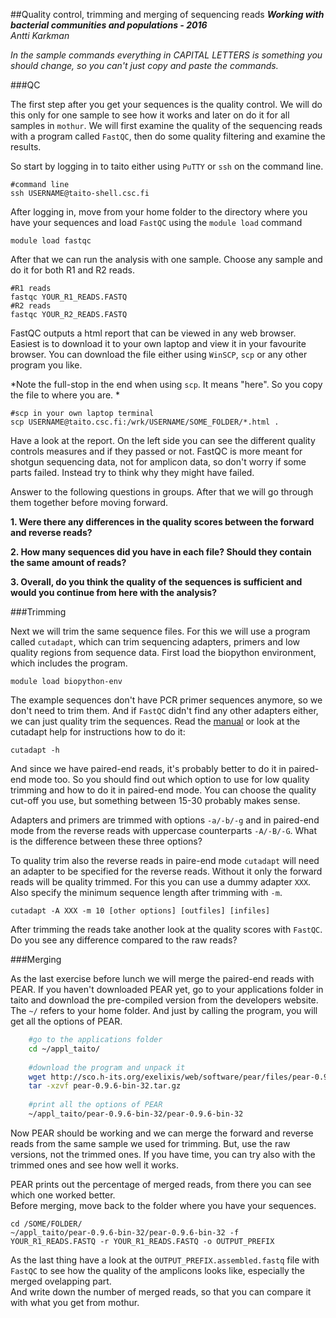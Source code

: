 ##Quality control, trimming and merging of sequencing reads
_**Working with bacterial communities and populations - 2016**_  
_Antti Karkman_


_In the sample commands everything in CAPITAL LETTERS is something you should change, so you can't just copy and paste the commands._

###QC

The first step after you get your sequences is the quality control. We will do this only for one sample to see how it works and later on do it for all samples in `mothur`.
We will first examine the quality of the sequencing reads with a program called `FastQC`, then do some quality filtering and examine the results.

So start by logging in to taito either using `PuTTY` or `ssh` on the command line.

	#command line
	ssh USERNAME@taito-shell.csc.fi

After logging in, move from your home folder to the directory where you have your sequences and load `FastQC` using the `module load` command

    module load fastqc

After that we can run the analysis with one sample. Choose any sample and do it for both R1 and R2 reads.

	#R1 reads
	fastqc YOUR_R1_READS.FASTQ 
	#R2 reads
	fastqc YOUR_R2_READS.FASTQ

FastQC outputs a html report that can be viewed in any web browser. Easiest is to download it to your own laptop and view it in your favourite browser.
You can download the file either using `WinSCP`, `scp` or any other program you like.

*Note the full-stop in the end when using `scp`. It means "here". So you copy the file to where you are. *
	
	#scp in your own laptop terminal
	scp USERNAME@taito.csc.fi:/wrk/USERNAME/SOME_FOLDER/*.html .

Have a look at the report. On the left side you can see the different quality controls measures and if they passed or not.
FastQC is more meant for shotgun sequencing data, not for amplicon data, so don't worry if some parts failed. Instead try to think why they might have failed.

Answer to the following questions in groups. After that we will go through them together before moving forward.

**1. Were there any differences in the quality scores between the forward and reverse reads?**

**2. How many sequences did you have in each file? Should they contain the same amount of reads?**

**3. Overall, do you think the quality of the sequences is sufficient and would you continue from here with the analysis?**


###Trimming

Next we will trim the same sequence files. For this we will use a program called `cutadapt`, which can trim sequencing adapters, primers and low quality regions from sequence data.
First load the biopython environment, which includes the program.

	module load biopython-env

The example sequences don't have PCR primer sequences anymore, so we don't need to trim them. And if `FastQC` didn't find any other adapters either, we can just quality trim the sequences. 
Read the [manual](http://cutadapt.readthedocs.io/en/stable/) or look at the cutadapt help for instructions how to do it:

	cutadapt -h

And since we have paired-end reads, it's probably better to do it in paired-end mode too. 
So you should find out which option to use for low quality trimming and how to do it in paired-end mode. You can choose the quality cut-off you use, but something between 15-30 probably makes sense. 

Adapters and primers are trimmed with options `-a/-b/-g` and in paired-end mode from the reverse reads with uppercase counterparts `-A/-B/-G`. What is the difference between these three options?   

To quality trim also the reverse reads in paire-end mode `cutadapt` will need an adapter to be specified for the reverse reads. Without it only the forward reads will be quality trimmed.
For this you can use a dummy adapter `XXX`. Also specify the minimum sequence length after trimming with `-m`.
    
	cutadapt -A XXX -m 10 [other options] [outfiles] [infiles]


After trimming the reads take another look at the quality scores with `FastQC`. Do you see any difference compared to the raw reads?

###Merging

As the last exercise before lunch we will merge the paired-end reads with PEAR.
If you haven't downloaded PEAR yet, go to your applications folder in taito and download the pre-compiled version from the developers website.
The `~/` refers to your home folder. And just by calling the program, you will get all the options of PEAR.

```sh
	#go to the applications folder
	cd ~/appl_taito/
	
	#download the program and unpack it
	wget http://sco.h-its.org/exelixis/web/software/pear/files/pear-0.9.6-bin-32.tar.gz
	tar -xzvf pear-0.9.6-bin-32.tar.gz 
	
	#print all the options of PEAR
	~/appl_taito/pear-0.9.6-bin-32/pear-0.9.6-bin-32
```

Now PEAR should be working and we can merge the forward and reverse reads from the same sample we used for trimming.
But, use the raw versions, not the trimmed ones. If you have time, you can try also with the trimmed ones and see how well it works.  

PEAR prints out the percentage of merged reads, from there you can see which one worked better.  
Before merging, move back to the folder where you have your sequences. 

	cd /SOME/FOLDER/
    ~/appl_taito/pear-0.9.6-bin-32/pear-0.9.6-bin-32 -f YOUR_R1_READS.FASTQ -r YOUR_R1_READS.FASTQ -o OUTPUT_PREFIX

As the last thing have a look at the `OUTPUT_PREFIX.assembled.fastq` file with `FastQC` to see how the quality of the amplicons looks like, especially the merged ovelapping part.  
And write down the number of merged reads, so that you can compare it with what you get from mothur.


